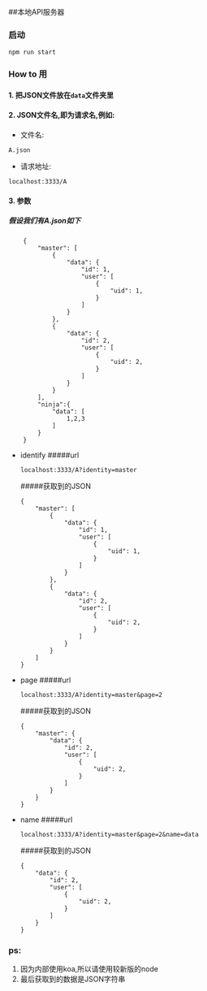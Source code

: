 ##本地API服务器
###  启动
```shell
npm run start
```
###  How to 用


#### 1. 把JSON文件放在`data`文件夹里

#### 2. JSON文件名,即为请求名,例如:

 * 文件名:

  ```
  A.json
  ```

 * 请求地址:

  ```
  localhost:3333/A
  ```

#### 3. 参数
##### 假设我们有A.json如下
```
    {
        "master": [
            {
                "data": {
                    "id": 1,
                    "user": [
                        {
                            "uid": 1,
                        }
                    ]
                }
            },
            {
                "data": {
                    "id": 2,
                    "user": [
                        {
                            "uid": 2,
                        }
                    ]
                }
            }
        ],
        "ninja":{
            "data": [
                1,2,3
            ]
        }
    }
```
* identify
    #####url
    ```
    localhost:3333/A?identity=master
    ```
    #####获取到的JSON
    ```
    {
        "master": [
            {
                "data": {
                    "id": 1,
                    "user": [
                        {
                            "uid": 1,
                        }
                    ]
                }
            },
            {
                "data": {
                    "id": 2,
                    "user": [
                        {
                            "uid": 2,
                        }
                    ]
                }
            }
        ]
    }
    ```
* page
    #####url
    ```
    localhost:3333/A?identity=master&page=2
    ```
    #####获取到的JSON
    ```
    {
        "master": {
            "data": {
                "id": 2,
                "user": [
                    {
                        "uid": 2,
                    }
                ]
            }
        }
    }
    ```
* name
    #####url
    ```
    localhost:3333/A?identity=master&page=2&name=data
    ```
    #####获取到的JSON
    ```
    {
        "data": {
            "id": 2,
            "user": [
                {
                    "uid": 2,
                }
            ]
        }
    }
    ```

### ps:
1. 因为内部使用koa,所以请使用较新版的node
2. 最后获取到的数据是JSON字符串
